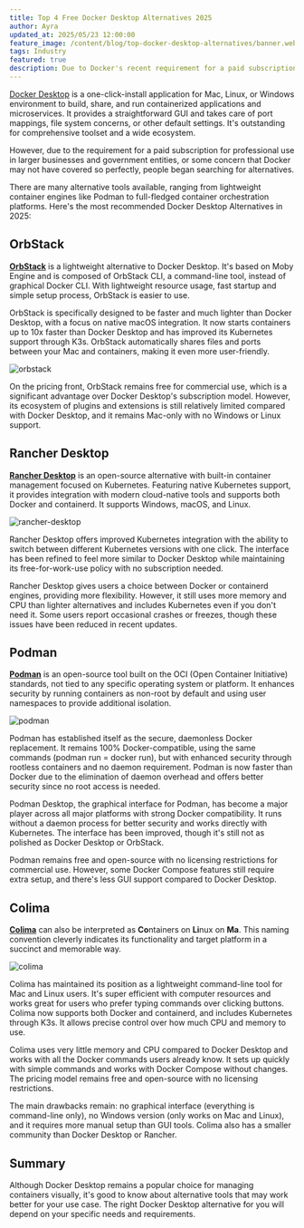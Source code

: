 ```yaml
---
title: Top 4 Free Docker Desktop Alternatives 2025
author: Ayra
updated_at: 2025/05/23 12:00:00
feature_image: /content/blog/top-docker-desktop-alternatives/banner.webp
tags: Industry
featured: true
description: Due to Docker's recent requirement for a paid subscription for professional use, people began searching for alternatives. Right alternatives for you will depend on your specific needs and requirements.
---
```


[Docker Desktop](https://www.docker.com/products/docker-desktop/) is a one-click-install application for Mac, Linux, or Windows environment to build, share, and run containerized applications and microservices. It provides a straightforward GUI and takes care of port mappings, file system concerns, or other default settings. It's outstanding for comprehensive toolset and a wide ecosystem.

However, due to the requirement for a paid subscription for professional use in larger businesses and government entities, or some concern that Docker may not have covered so perfectly, people began searching for alternatives.

There are many alternative tools available, ranging from lightweight container engines like Podman to full-fledged container orchestration platforms. Here's the most recommended Docker Desktop Alternatives in 2025:

## OrbStack

[**OrbStack**](https://orbstack.dev/) is a lightweight alternative to Docker Desktop. It's based on Moby Engine and is composed of OrbStack CLI, a command-line tool, instead of graphical Docker CLI. With lightweight resource usage, fast startup and simple setup process, OrbStack is easier to use.

OrbStack is specifically designed to be faster and much lighter than Docker Desktop, with a focus on native macOS integration. It now starts containers up to 10x faster than Docker Desktop and has improved its Kubernetes support through K3s. OrbStack automatically shares files and ports between your Mac and containers, making it even more user-friendly.

![orbstack](/content/blog/top-docker-desktop-alternatives/orbstack.webp)

On the pricing front, OrbStack remains free for commercial use, which is a significant advantage over Docker Desktop's subscription model. However, its ecosystem of plugins and extensions is still relatively limited compared with Docker Desktop, and it remains Mac-only with no Windows or Linux support.

## Rancher Desktop

[**Rancher Desktop**](https://rancherdesktop.io/) is an open-source alternative with built-in container management focused on Kubernetes. Featuring native Kubernetes support, it provides integration with modern cloud-native tools and supports both Docker and containerd. It supports Windows, macOS, and Linux.

![rancher-desktop](/content/blog/top-docker-desktop-alternatives/rancher-desktop.webp)

Rancher Desktop offers improved Kubernetes integration with the ability to switch between different Kubernetes versions with one click. The interface has been refined to feel more similar to Docker Desktop while maintaining its free-for-work-use policy with no subscription needed.

Rancher Desktop gives users a choice between Docker or containerd engines, providing more flexibility. However, it still uses more memory and CPU than lighter alternatives and includes Kubernetes even if you don't need it. Some users report occasional crashes or freezes, though these issues have been reduced in recent updates.

## Podman

[**Podman**](https://podman.io/) is an open-source tool built on the OCI (Open Container Initiative) standards, not tied to any specific operating system or platform. It enhances security by running containers as non-root by default and using user namespaces to provide additional isolation.

![podman](/content/blog/top-docker-desktop-alternatives/podman.webp)

Podman has established itself as the secure, daemonless Docker replacement. It remains 100% Docker-compatible, using the same commands (podman run = docker run), but with enhanced security through rootless containers and no daemon requirement. Podman is now faster than Docker due to the elimination of daemon overhead and offers better security since no root access is needed.

Podman Desktop, the graphical interface for Podman, has become a major player across all major platforms with strong Docker compatibility. It runs without a daemon process for better security and works directly with Kubernetes. The interface has been improved, though it's still not as polished as Docker Desktop or OrbStack.

Podman remains free and open-source with no licensing restrictions for commercial use. However, some Docker Compose features still require extra setup, and there's less GUI support compared to Docker Desktop.

## Colima

[**Colima**](https://github.com/abiosoft/colima) can also be interpreted as **Co**ntainers on **Li**nux on **Ma**. This naming convention cleverly indicates its functionality and target platform in a succinct and memorable way.

![colima](/content/blog/top-docker-desktop-alternatives/colima.webp)

Colima has maintained its position as a lightweight command-line tool for Mac and Linux users. It's super efficient with computer resources and works great for users who prefer typing commands over clicking buttons. Colima now supports both Docker and containerd, and includes Kubernetes through K3s. It allows precise control over how much CPU and memory to use.

Colima uses very little memory and CPU compared to Docker Desktop and works with all the Docker commands users already know. It sets up quickly with simple commands and works with Docker Compose without changes. The pricing model remains free and open-source with no licensing restrictions.

The main drawbacks remain: no graphical interface (everything is command-line only), no Windows version (only works on Mac and Linux), and it requires more manual setup than GUI tools. Colima also has a smaller community than Docker Desktop or Rancher.

## Summary

Although Docker Desktop remains a popular choice for managing containers visually, it's good to know about alternative tools that may work better for your use case. The right Docker Desktop alternative for you will depend on your specific needs and requirements.
